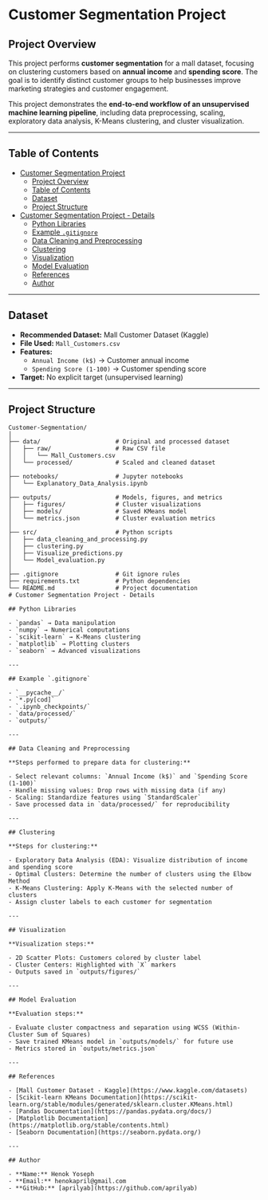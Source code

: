 # Customer Segmentation Project

## Project Overview

This project performs **customer segmentation** for a mall dataset, focusing on clustering customers based on **annual income** and **spending score**. The goal is to identify distinct customer groups to help businesses improve marketing strategies and customer engagement.

This project demonstrates the **end-to-end workflow of an unsupervised machine learning pipeline**, including data preprocessing, scaling, exploratory data analysis, K-Means clustering, and cluster visualization.

---

## Table of Contents

- [Customer Segmentation Project](#customer-segmentation-project)
  - [Project Overview](#project-overview)
  - [Table of Contents](#table-of-contents)
  - [Dataset](#dataset)
  - [Project Structure](#project-structure)
- [Customer Segmentation Project - Details](#customer-segmentation-project---details)
  - [Python Libraries](#python-libraries)
  - [Example `.gitignore`](#example-gitignore)
  - [Data Cleaning and Preprocessing](#data-cleaning-and-preprocessing)
  - [Clustering](#clustering)
  - [Visualization](#visualization)
  - [Model Evaluation](#model-evaluation)
  - [References](#references)
  - [Author](#author)

---

## Dataset

* **Recommended Dataset:** Mall Customer Dataset (Kaggle)  
* **File Used:** `Mall_Customers.csv`  
* **Features:** 
  - `Annual Income (k$)` → Customer annual income  
  - `Spending Score (1-100)` → Customer spending score  
* **Target:** No explicit target (unsupervised learning)

---

## Project Structure

```text
Customer-Segmentation/
│
├── data/                     # Original and processed dataset
│   ├── raw/                  # Raw CSV file
│   │   └── Mall_Customers.csv
│   └── processed/            # Scaled and cleaned dataset
│
├── notebooks/                # Jupyter notebooks
│   └── Explanatory_Data_Analysis.ipynb
│
├── outputs/                  # Models, figures, and metrics
│   ├── figures/              # Cluster visualizations
│   ├── models/               # Saved KMeans model
│   └── metrics.json          # Cluster evaluation metrics
│
├── src/                      # Python scripts
│   ├── data_cleaning_and_processing.py
│   ├── clustering.py
│   ├── Visualize_predictions.py
│   └── Model_evaluation.py
│
├── .gitignore                # Git ignore rules
├── requirements.txt          # Python dependencies
└── README.md                 # Project documentation
# Customer Segmentation Project - Details

## Python Libraries

- `pandas` → Data manipulation
- `numpy` → Numerical computations
- `scikit-learn` → K-Means clustering
- `matplotlib` → Plotting clusters
- `seaborn` → Advanced visualizations

---

## Example `.gitignore`

- `__pycache__/`
- `*.py[cod]`
- `.ipynb_checkpoints/`
- `data/processed/`
- `outputs/`

---

## Data Cleaning and Preprocessing

**Steps performed to prepare data for clustering:**

- Select relevant columns: `Annual Income (k$)` and `Spending Score (1-100)`
- Handle missing values: Drop rows with missing data (if any)
- Scaling: Standardize features using `StandardScaler`
- Save processed data in `data/processed/` for reproducibility

---

## Clustering

**Steps for clustering:**

- Exploratory Data Analysis (EDA): Visualize distribution of income and spending score
- Optimal Clusters: Determine the number of clusters using the Elbow Method
- K-Means Clustering: Apply K-Means with the selected number of clusters
- Assign cluster labels to each customer for segmentation

---

## Visualization

**Visualization steps:**

- 2D Scatter Plots: Customers colored by cluster label
- Cluster Centers: Highlighted with `X` markers
- Outputs saved in `outputs/figures/`

---

## Model Evaluation

**Evaluation steps:**

- Evaluate cluster compactness and separation using WCSS (Within-Cluster Sum of Squares)
- Save trained KMeans model in `outputs/models/` for future use
- Metrics stored in `outputs/metrics.json`

---

## References

- [Mall Customer Dataset - Kaggle](https://www.kaggle.com/datasets)
- [Scikit-learn KMeans Documentation](https://scikit-learn.org/stable/modules/generated/sklearn.cluster.KMeans.html)
- [Pandas Documentation](https://pandas.pydata.org/docs/)
- [Matplotlib Documentation](https://matplotlib.org/stable/contents.html)
- [Seaborn Documentation](https://seaborn.pydata.org/)

---

## Author

- **Name:** Henok Yoseph
- **Email:** henokapril@gmail.com
- **GitHub:** [aprilyab](https://github.com/aprilyab)
